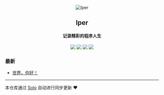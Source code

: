 <p align="center"><img alt="lper" src="https://static.b3log.org/images/brand/solo-32.png"></p><h2 align="center">
lper
</h2>

<h4 align="center">记录精彩的程序人生</h4>
<p align="center"><a title="lper" target="_blank" href="https://github.com/zhang2013lei/solo-blog"><img src="https://img.shields.io/github/last-commit/zhang2013lei/solo-blog.svg?style=flat-square&color=FF9900"></a>
<a title="GitHub repo size in bytes" target="_blank" href="https://github.com/zhang2013lei/solo-blog"><img src="https://img.shields.io/github/repo-size/zhang2013lei/solo-blog.svg?style=flat-square"></a>
<a title="Solo Version" target="_blank" href="https://github.com/b3log/solo/releases"><img src="https://img.shields.io/badge/solo-3.6.6-f1e05a.svg?style=flat-square&color=blueviolet"></a>
<a title="Hits" target="_blank" href="https://github.com/b3log/hits"><img src="https://hits.b3log.org/zhang2013lei/solo-blog.svg"></a></p>

### 最新

* [世界，你好！](https://blog.leixj.com/hello-solo)



---

本仓库通过 [Solo](https://github.com/b3log/solo) 自动进行同步更新 ❤️ 